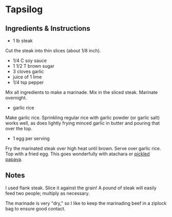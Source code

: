 # Tapsilog

## Ingredients & Instructions

- 1 lb steak

Cut the steak into thin slices (about 1/8 inch).

- 1/4 C soy sauce
- 1 1/2 T brown sugar
- 3 cloves garlic
- juice of 1 lime
- 1/4 tsp pepper

Mix all ingredients to make a marinade.  Mix in the sliced steak.
Marinate overnight.

- garlic rice

Make garlic rice.  Sprinkling regular rice with garlic powder (or
garlic salt) works well, as does lightly frying minced garlic in
butter and pouring that over the top.

- 1 egg per serving

Fry the marinated steak over high heat until brown.  Serve over garlic
rice.  Top with a fried egg.  This goes wonderfully with atachara or
[pickled papaya][1].


## Notes

I used flank steak.  Slice it against the grain!  A pound of steak
will easily feed two people; multiply as necessary.

The marinade is very "dry," so I like to keep the marinading beef in
a ziplock bag to ensure good contact.


[1]: Pickled%Papaya.md
